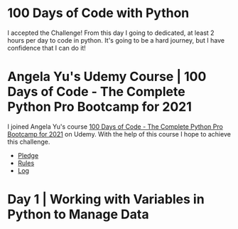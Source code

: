 # 100 Days of Code with Python
I accepted the Challenge! From this day I going to dedicated, at least 2 hours per day to code in python. It's going to be a hard journey, but I have confidence that I can do it!

# Angela Yu's Udemy Course | 100 Days of Code - The Complete Python Pro Bootcamp for 2021

I joined Angela Yu's course [100 Days of Code - The Complete Python Pro Bootcamp for 2021](https://www.udemy.com/course/100-days-of-code/) on Udemy. With the help of this course I hope to achieve this challenge.

* [Pledge](Pledge.md)
* [Rules](Rules.md)
* [Log](Log.md)

# Day 1 | Working with Variables in Python to Manage Data


